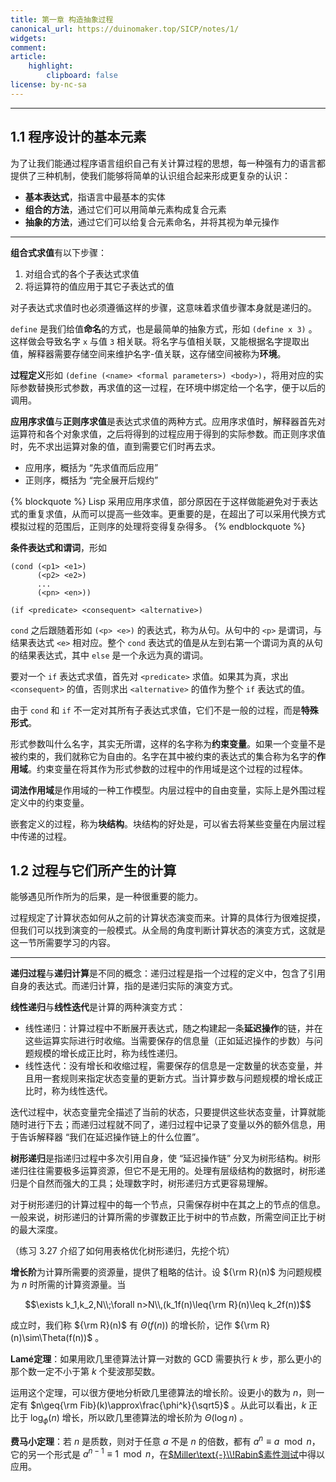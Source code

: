 ```yaml
---
title: 第一章 构造抽象过程
canonical_url: https://duinomaker.top/SICP/notes/1/
widgets:
comment:
article:
    highlight:
        clipboard: false
license: by-nc-sa
---
```


---

## 1.1 程序设计的基本元素

<div class="foreword">

为了让我们能通过程序语言组织自己有关计算过程的思想，每一种强有力的语言都提供了三种机制，使我们能够将简单的认识组合起来形成更复杂的认识：

- **基本表达式**，指语言中最基本的实体
- **组合的方法**，通过它们可以用简单元素构成复合元素
- **抽象的方法**，通过它们可以给复合元素命名，并将其视为单元操作
</div>

---

**组合式求值**有以下步骤：

1. 对组合式的各个子表达式求值
2. 将运算符的值应用于其它子表达式的值

对子表达式求值时也必须遵循这样的步骤，这意味着求值步骤本身就是递归的。

`define` 是我们给值**命名**的方式，也是最简单的抽象方式，形如 `(define x 3)` 。这样做会导致名字 `x` 与值 `3` 相关联。将名字与值相关联，又能根据名字提取出值，解释器需要存储空间来维护名字-值关联，这存储空间被称为**环境**。

**过程定义**形如 `(define (<name> <formal parameters>) <body>)`，将用对应的实际参数替换形式参数，再求值的这一过程，在环境中绑定给一个名字，便于以后的调用。

**应用序求值**与**正则序求值**是表达式求值的两种方式。应用序求值时，解释器首先对运算符和各个对象求值，之后将得到的过程应用于得到的实际参数。而正则序求值时，先不求出运算对象的值，直到需要它们时再去求。

- 应用序，概括为 “先求值而后应用”
- 正则序，概括为 “完全展开后规约”

{% blockquote %}
Lisp 采用应用序求值，部分原因在于这样做能避免对于表达式的重复求值，从而可以提高一些效率。更重要的是，在超出了可以采用代换方式模拟过程的范围后，正则序的处理将变得复杂得多。
{% endblockquote %}

**条件表达式和谓词**，形如

    (cond (<p1> <e1>)
          (<p2> <e2>)
          ...
          (<pn> <en>))

    (if <predicate> <consequent> <alternative>)

`cond` 之后跟随着形如 `(<p> <e>)` 的表达式，称为从句。从句中的 `<p>` 是谓词，与结果表达式 `<e>` 相对应。整个 `cond` 表达式的值是从左到右第一个谓词为真的从句的结果表达式，其中 `else` 是一个永远为真的谓词。

要对一个 `if` 表达式求值，首先对 `<predicate>` 求值。如果其为真，求出 `<consequent>` 的值，否则求出 `<alternative>` 的值作为整个 `if` 表达式的值。

由于 `cond` 和 `if` 不一定对其所有子表达式求值，它们不是一般的过程，而是**特殊形式**。

形式参数叫什么名字，其实无所谓，这样的名字称为**约束变量**。如果一个变量不是被约束的，我们就称它为自由的。名字在其中被约束的表达式的集合称为名字的**作用域**。约束变量在将其作为形式参数的过程中的作用域是这个过程的过程体。

**词法作用域**是作用域的一种工作模型。内层过程中的自由变量，实际上是外围过程定义中的约束变量。

嵌套定义的过程，称为**块结构**。块结构的好处是，可以省去将某些变量在内层过程中传递的过程。

## 1.2 过程与它们所产生的计算

<div class="foreword">

能够遇见所作所为的后果，是一种很重要的能力。

过程规定了计算状态如何从之前的计算状态演变而来。计算的具体行为很难捉摸，但我们可以找到演变的一般模式。从全局的角度判断计算状态的演变方式，这就是这一节所需要学习的内容。
</div>

---

**递归过程**与**递归计算**是不同的概念：递归过程是指一个过程的定义中，包含了引用自身的表达式。而递归计算，指的是递归实际的演变方式。

**线性递归**与**线性迭代**是计算的两种演变方式：

- 线性递归：计算过程中不断展开表达式，随之构建起一条**延迟操作**的链，并在这些运算实际进行时收缩。当需要保存的信息量（正如延迟操作的步数）与问题规模的增长成正比时，称为线性递归。
- 线性迭代：没有增长和收缩过程，需要保存的信息是一定数量的状态变量，并且用一套规则来指定状态变量的更新方式。当计算步数与问题规模的增长成正比时，称为线性迭代。

迭代过程中，状态变量完全描述了当前的状态，只要提供这些状态变量，计算就能随时进行下去；而递归过程就不同了，递归过程中记录了变量以外的额外信息，用于告诉解释器 “我们在延迟操作链上的什么位置”。

**树形递归**是指递归过程中多次引用自身，使 “延迟操作链” 分叉为树形结构。树形递归往往需要极多运算资源，但它不是无用的。处理有层级结构的数据时，树形递归是个自然而强大的工具；处理数字时，树形递归方式更容易理解。

对于树形递归的计算过程中的每一个节点，只需保存树中在其之上的节点的信息。一般来说，树形递归的计算所需的步骤数正比于树中的节点数，所需空间正比于树的最大深度。

<span class="has-text-danger">（练习 3.27 介绍了如何用表格优化树形递归，先挖个坑）</span>

**增长阶**为计算所需要的资源量，提供了粗略的估计。设 ${\rm R}(n)$ 为问题规模为 $n$ 时所需的计算资源量。当

$$\exists k_1,k_2,N\\;\forall n>N\\,(k_1f(n)\leq{\rm R}(n)\leq k_2f(n))$$

成立时，我们称 ${\rm R}(n)$ 有 $\Theta(f(n))$ 的增长阶，记作 ${\rm R}(n)\sim\Theta(f(n))$ 。

**Lamé定理**：如果用欧几里德算法计算一对数的 GCD 需要执行 $k$ 步，那么更小的那个数一定不小于第 $k$ 个斐波那契数。

运用这个定理，可以很方便地分析欧几里德算法的增长阶。设更小的数为 $n$，则一定有 $n\geq{\rm Fib}(k)\approx\frac{\phi^k}{\sqrt5}$ 。从此可以看出，$k$ 正比于 $\log_\phi(n)$ 增长，所以欧几里德算法的增长阶为 $\Theta(\log n)$ 。

**费马小定理**：若 $n$ 是质数，则对于任意 $a$ 不是 $n$ 的倍数，都有 $a^n\equiv a\mod n$，它的另一个形式是 $a^{n-1}\equiv1\mod n$，在<a href="/SICP/assets/miller-rabin/">$Miller\text{-}\\!Rabin$素性测试</a>中得以应用。